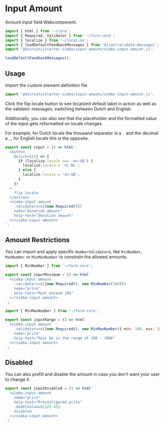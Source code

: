 # Input Amount

Amount input field Webcomponent.

```js script
import { html } from '~/core';
import { Required, Validator } from '~/form-core';
import { localize } from '~/localize';
import { loadDefaultFeedbackMessages } from '@lion/validate-messages';
import '@divriots/starter-simba/input-amount/simba-input-amount.js';

loadDefaultFeedbackMessages();
```

## Usage

Import the custom element definition file.

```js
import '@divriots/starter-simba/input-amount/simba-input-amount.js';
```

Click the flip locale button to see localized default label in action as well as the validator messages, switching between Dutch and English.

Additionally, you can also see that the placeholder and the formatted value of the input gets reformatted on locale changes.

For example, for Dutch locale the thousand separator is a `.` and the decimal a `,`, for English locale this is the opposite.

```js preview-story
export const input = () => html`
  <button
    @click=${() => {
      if (localize.locale === 'en-GB') {
        localize.locale = 'nl-NL';
      } else {
        localize.locale = 'en-GB';
      }
    }}
  >
    flip locale
  </button>
  <simba-input-amount
    .validators=${[new Required()]}
    name="donation_amount"
    help-text="Donation amount"
  ></simba-input-amount>
`;
```

## Amount Restrictions

You can import and apply specific `NumberValidator`s, like `MinNumber`, `MaxNumber` or `MinMaxNumber` to constrain the allowed amounts.

```js preview-story
import { MinNumber } from '~/form-core';

export const inputMinimum = () => html`
  <simba-input-amount
    .validators=${[new Required(), new MinNumber(100)]}
    name="price"
    help-text="Must exceed 100"
  ></simba-input-amount>
`;
```

```js preview-story
import { MinMaxNumber } from '~/form-core';

export const inputRange = () => html`
  <simba-input-amount
    .validators=${[new Required(), new MinMaxNumber({ min: 100, max: 1000 })]}
    name="price"
    help-text="Must be in the range of 100 - 1000"
  ></simba-input-amount>
`;
```

## Disabled

You can also prefill and disable the amount in case you don't want your user to change it.

```js preview-story
export const inputDisabled = () => html`
  <simba-input-amount
    name="price"
    help-text="Preconfigured price"
    .modelValue=${123.45}
    disabled
  ></simba-input-amount>
`;
```
